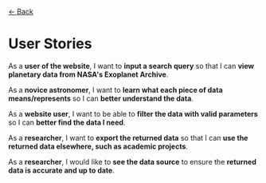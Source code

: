 [<- Back](./README.md)

# User Stories

As a **user of the website**, I want to **input a search query** so that I can **view planetary data from NASA's Exoplanet Archive**.

As a **novice astronomer**, I want to **learn what each piece of data means/represents** so I can **better understand the data**.

As a **website user**, I want to be able to **filter the data with valid parameters** so I can **better find the data I need**.

As a **researcher**, I want to **export the returned data** so that I can **use the returned data elsewhere, such as academic projects**.

As a **researcher**, I would like to **see the data source** to ensure the **returned data is accurate and up to date**.
